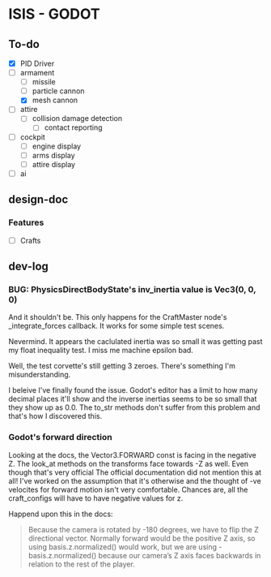 # ISIS - GODOT

## To-do

- [x] PID Driver
- [ ] armament
  - [ ] missile
  - [ ] particle cannon
  - [x] mesh cannon
- [ ] attire
  - [ ] collision damage detection
    - [ ] contact reporting
 - [ ] cockpit
	- [ ] engine display
	- [ ] arms display
	- [ ] attire display
- [ ] ai

## design-doc

### Features

- [ ] Crafts

## dev-log

### BUG: PhysicsDirectBodyState's inv_inertia value is Vec3(0, 0, 0)

And it shouldn't be. This only happens for the CraftMaster node's _integrate_forces callback. It works for some simple test scenes.

Nevermind. It appears the caclulated inertia was so small it was getting past my float inequality test. I miss me machine epsilon bad.

Well, the test corvette's still getting 3 zeroes. There's something I'm misunderstanding.

I beleive I've finally found the issue. Godot's editor has a limit to how many decimal places it'll show and the inverse inertias seems to be so small that they show up as 0.0. The to_str methods don't suffer from this problem and that's how I discovered this.

### Godot's forward direction

Looking at the docs, the Vector3.FORWARD const is facing in the negative Z. The look_at methods on the transforms face towards -Z as well. Even though that's very official  The official documentation did not mention this at all! I've worked on the assumption that it's otherwise and the thought of -ve velocites for forward motion isn't very comfortable. Chances are, all the craft_configs will have to have negative values for z.

Happend upon this in the docs:

> Because the camera is rotated by -180 degrees, we have to flip the Z directional
vector. Normally forward would be the positive Z axis, so using
basis.z.normalized() would work, but we are using -basis.z.normalized() because
our camera’s Z axis faces backwards in relation to the rest of the player.